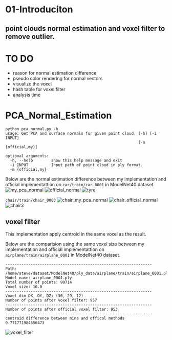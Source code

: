 # 01-Introduciton
point clouds normal estimation and voxel filter to remove outlier.
---
# TO DO
* reason for normal estimation difference
* pseudo color rendering for normal vectors
* visualize the voxel
* hash table for voxel filter
* analysis time
# PCA_Normal_Estimation
```
python pca_normal.py -h
usage: Get PCA and surface normals for given point cloud. [-h] [-i INPUT]
                                                          [-m {official,my}]

optional arguments:
  -h, --help        show this help message and exit
  -i INPUT          Input path of point cloud in ply format.
  -m {official,my}
```
Below are the normal estimation difference between my implementation and official implementattion on `car/train/car_0001` in ModelNet40 dataset.
![my_pca_normal](./img/my_pca_normal.png)
![official_normal](./img/official_normal.png)
![tyre](./img/car_local_magnification.png)

`chair/train/chair_0003`
![chair_my_pca_normal](./img/chair3_normal_pca.png)
![chair_official_normal](./img/chair3_normal_official.png)
![chair3](./img/chair3_mesh.png)




## voxel filter
This implementation apply centroid in the same voxel as the result.

Below are the comparision using the same voxel size between my implementation and official implementattion on `airplane/train/airplane_0001` in ModelNet40 dataset.
```
----------------------------------------------------------------
Path: /home/steve/dataset/ModelNet40/ply_data/airplane/train/airplane_0001.ply
Model name: airplane_0001.ply
Total number of points: 90714
Voxel size: 10.0
----------------------------------------------------------------
Voxel dim DX, DY, DZ: (36, 29, 12)
Number of points after voxel filter: 957
----------------------------------------------------------------
Number of points after official voxel filter: 953
----------------------------------------------------------------
centroid difference between mine and offical methods
0.771771984556473
```

![voxel_filter](./img/voxel_filter_airplane.png)